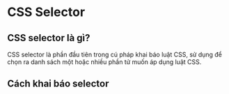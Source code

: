 # CSS Selector

## CSS selector là gì?

CSS selector là phần đầu tiên trong cú pháp khai báo luật CSS, sử dụng để chọn ra danh sách một hoặc nhiều phần tử muốn áp dụng luật CSS.

## Cách khai báo selector



